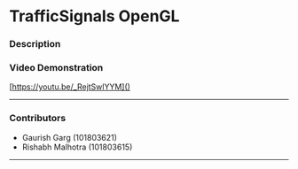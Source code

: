 # <Project Name>  TrafficSignals OpenGL 

### Description

### Video Demonstration
[https://youtu.be/_RejtSwlYYM]()

---

### Contributors

- Gaurish Garg (101803621)
- Rishabh Malhotra (101803615)

---
